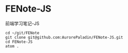 # FENote-JS
前端学习笔记-JS

```
cd ~/git/FENote
git clone git@github.com:AurorePaladin/FENote-JS.git
cd FENote-JS
atom .
```
